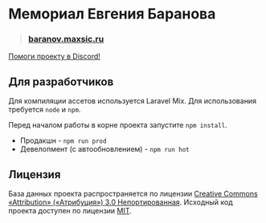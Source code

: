 # Мемориал Евгения Баранова

> ### [baranov.maxsic.ru](https://baranov.maxsic.ru)

[Помоги проекту в Discord!](https://discord.gg/zDxKb44)

## Для разработчиков
Для компиляции ассетов используется Laravel Mix. Для использования требуется `node` и `npm`.

Перед началом работы в корне проекта запустите `npm install`.
- Продакшн - `npm run prod`
- Девелопмент (с автообновлением) - `npm run hot`

## Лицензия
База данных проекта распространяется по лицензии [Creative Commons «Attribution» («Атрибуция») 3.0 Непортированная](https://creativecommons.org/licenses/by/3.0/deed.ru). Исходный код проекта доступен по лицензии [MIT](LICENSE.md).

